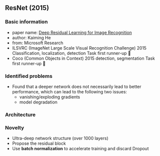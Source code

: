 ## ResNet (2015) 

### Basic information
- paper name: [Deep Residual Learning for Image Recognition](https://arxiv.org/abs/1512.03385)
- author: Kaiming He
- from: Microsoft Research
- ILSVRC (ImageNet Large Scale Visual Recognition Challenge) 2015 Classification, localization, detection Task first runner-up :1st_place_medal:
- Coco (Common Objects in Context) 2015 detection, segmentation Task first runner-up :1st_place_medal:

### Identified problems
- Found that a deeper network does not necessarily lead to better performance, which can lead to the following two issues:
  - vanishing/exploding gradients
  - model degradation

### Architecture

### Novelty
- Ultra-deep network structure (over 1000 layers)
- Propose the residual block
- Use **batch normalization** to accelerate training and discard Dropout
